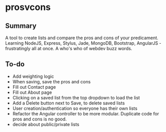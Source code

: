 prosvcons
=========

Summary
-------
A tool to create lists and compare the pros and cons of your predicament.
Learning NodeJS, Express, Stylus, Jade, MongoDB, Bootstrap, AngularJS - frustratingly all at once.  A who's who 
of webdev buzz words.  


To-do
-----
- Add weighting logic
- When saving, save the pros and cons
- Fill out Contact page
- Fill out About page
- Clicking on a saved list from the top dropdown to load the list
- Add a Delete button next to Save, to delete saved lists
- User creation/authentication so everyone has their own lists
- Refactor the Angular controller to be more modular.  Duplicate code for pros and cons is no good.
- decide about public/private lists
